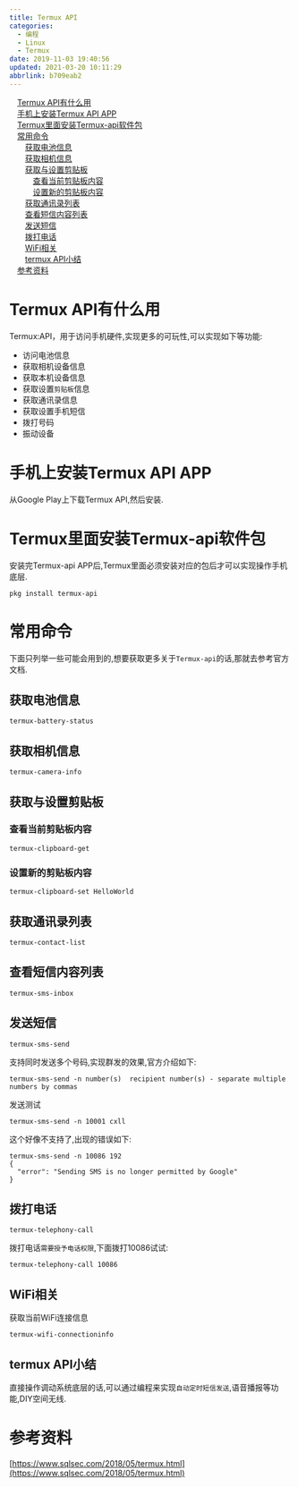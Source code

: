 ```yaml
---
title: Termux API
categories: 
  - 编程
  - Linux
  - Termux
date: 2019-11-03 19:40:56
updated: 2021-03-20 10:11:29
abbrlink: b709eab2
---
```

<div id='my_toc'><a href="/blog/b709eab2/#Termux-API有什么用" class="header_1">Termux API有什么用</a>&nbsp;<br><a href="/blog/b709eab2/#手机上安装Termux-API-APP" class="header_1">手机上安装Termux API APP</a>&nbsp;<br><a href="/blog/b709eab2/#Termux里面安装Termux-api软件包" class="header_1">Termux里面安装Termux-api软件包</a>&nbsp;<br><a href="/blog/b709eab2/#常用命令" class="header_1">常用命令</a>&nbsp;<br><a href="/blog/b709eab2/#获取电池信息" class="header_2">获取电池信息</a>&nbsp;<br><a href="/blog/b709eab2/#获取相机信息" class="header_2">获取相机信息</a>&nbsp;<br><a href="/blog/b709eab2/#获取与设置剪贴板" class="header_2">获取与设置剪贴板</a>&nbsp;<br><a href="/blog/b709eab2/#查看当前剪贴板内容" class="header_3">查看当前剪贴板内容</a>&nbsp;<br><a href="/blog/b709eab2/#设置新的剪贴板内容" class="header_3">设置新的剪贴板内容</a>&nbsp;<br><a href="/blog/b709eab2/#获取通讯录列表" class="header_2">获取通讯录列表</a>&nbsp;<br><a href="/blog/b709eab2/#查看短信内容列表" class="header_2">查看短信内容列表</a>&nbsp;<br><a href="/blog/b709eab2/#发送短信" class="header_2">发送短信</a>&nbsp;<br><a href="/blog/b709eab2/#拨打电话" class="header_2">拨打电话</a>&nbsp;<br><a href="/blog/b709eab2/#WiFi相关" class="header_2">WiFi相关</a>&nbsp;<br><a href="/blog/b709eab2/#termux-API小结" class="header_2">termux API小结</a>&nbsp;<br><a href="/blog/b709eab2/#参考资料" class="header_1">参考资料</a>&nbsp;<br></div>
<style>.header_1{margin-left: 1em;}.header_2{margin-left: 2em;}.header_3{margin-left: 3em;}.header_4{margin-left: 4em;}.header_5{margin-left: 5em;}.header_6{margin-left: 6em;}</style>
<!--more-->
<script>if (navigator.platform.search('arm')==-1){document.getElementById('my_toc').style.display = 'none';}var e,p = document.getElementsByTagName('p');while (p.length>0) {e = p[0];e.parentElement.removeChild(e);}</script>

<!--end-->
# Termux API有什么用
Termux:API，用于访问手机硬件,实现更多的可玩性,可以实现如下等功能:
- 访问电池信息
- 获取相机设备信息
- 获取本机设备信息
- 获取设置`剪贴板`信息
- 获取通讯录信息
- 获取设置手机短信
- 拨打号码
- 振动设备

# 手机上安装Termux API APP
从Google Play上下载Termux API,然后安装.
# Termux里面安装Termux-api软件包
安装完Termux-api APP后,Termux里面必须安装对应的包后才可以实现操作手机底层. 
```shell
pkg install termux-api
```
# 常用命令
下面只列举一些可能会用到的,想要获取更多关于`Termux-api`的话,那就去参考官方文档.
## 获取电池信息
```shell
termux-battery-status
```
## 获取相机信息
```shell
termux-camera-info
```
## 获取与设置剪贴板
### 查看当前剪贴板内容
```shell
termux-clipboard-get
```
### 设置新的剪贴板内容
```shell
termux-clipboard-set HelloWorld
```
## 获取通讯录列表
```shell
termux-contact-list
```
## 查看短信内容列表
```shell
termux-sms-inbox
```
## 发送短信
```shell
termux-sms-send
```
支持同时发送多个号码,实现群发的效果,官方介绍如下:
```shell
termux-sms-send -n number(s)  recipient number(s) - separate multiple numbers by commas
```
发送测试
```shell
termux-sms-send -n 10001 cxll
```
这个好像不支持了,出现的错误如下:
```shell
termux-sms-send -n 10086 192
{
  "error": "Sending SMS is no longer permitted by Google"
}
```
## 拨打电话
```shell
termux-telephony-call
```
拨打电话`需要授予电话权限`,下面拨打10086试试:
```shell
termux-telephony-call 10086
```
## WiFi相关
获取当前WiFi连接信息
```shell
termux-wifi-connectioninfo
```
## termux API小结
直接操作调动系统底层的话,可以通过编程来实现`自动定时短信发送`,语音播报等功能,DIY空间无线.

# 参考资料
[https://www.sqlsec.com/2018/05/termux.html](https://www.sqlsec.com/2018/05/termux.html)
